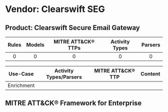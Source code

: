 Vendor: Clearswift SEG
======================
Product: Clearswift Secure Email Gateway
----------------------------------------
| Rules | Models | MITRE ATT&CK® TTPs | Activity Types | Parsers |
|:-----:|:------:|:------------------:|:--------------:|:-------:|
|   0   |   0    |         0          |       0        |    0    |

|  Use-Case  | Activity Types/Parsers | MITRE ATT&CK® TTP | Content    |
|:----------:| ---- | ---- | ---- |
| Enrichment |    |    | [](RM/r_m_clearswift_seg_clearswift_secure_email_gateway_Enrichment.md) |

MITRE ATT&CK® Framework for Enterprise
--------------------------------------
